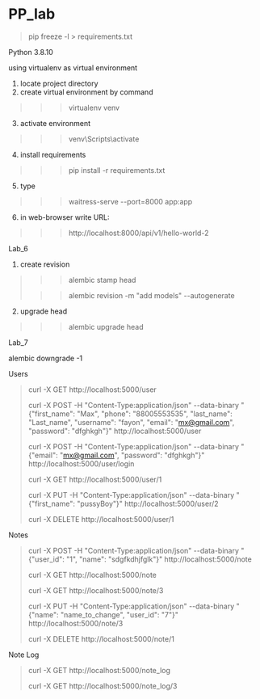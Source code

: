 # PP_lab

> pip freeze -l > requirements.txt


Python 3.8.10

using virtualenv as virtual environment


1. locate project directory
2. create virtual environment by command
>>> virtualenv venv
3. activate environment
>>> venv\Scripts\activate
4. install requirements
>>> pip install -r requirements.txt
5. type
>>> waitress-serve --port=8000 app:app
6. in web-browser write URL:
>>> http://localhost:8000/api/v1/hello-world-2

Lab_6

1. create revision
>>> alembic stamp head
>
>>> alembic revision -m "add models" --autogenerate
2. upgrade head
>>> alembic upgrade head

Lab_7

alembic downgrade -1

Users

> curl -X GET http://localhost:5000/user
>
> curl -X POST -H "Content-Type:application/json" --data-binary "{\"first_name\": \"Max\", \"phone\": \"88005553535\", \"last_name\": \"Last_name\", \"username\": \"fayon\", \"email\": \"mx@gmail.com\", \"password\": \"dfghkgh\"}" http://localhost:5000/user
> 
> curl -X POST -H "Content-Type:application/json" --data-binary "{\"email\": \"mx@gmail.com\", \"password\": \"dfghkgh\"}" http://localhost:5000/user/login
> 
> curl -X GET http://localhost:5000/user/1
>
> curl -X PUT -H "Content-Type:application/json" --data-binary "{\"first_name\": \"pussyBoy\"}" http://localhost:5000/user/2
> 
> curl -X DELETE http://localhost:5000/user/1

Notes

> curl -X POST -H "Content-Type:application/json" --data-binary "{\"user_id\": \"1\", \"name\": \"sdgfkdhjfglk\"}" http://localhost:5000/note
> 
> curl -X GET http://localhost:5000/note
> 
> curl -X GET http://localhost:5000/note/3
> 
> curl -X PUT -H "Content-Type:application/json" --data-binary "{\"name\": \"name_to_change\", \"user_id\": \"7\"}" http://localhost:5000/note/3
> 
> curl -X DELETE http://localhost:5000/note/1



Note Log


> 
> curl -X GET http://localhost:5000/note_log
> 
> curl -X GET http://localhost:5000/note_log/3